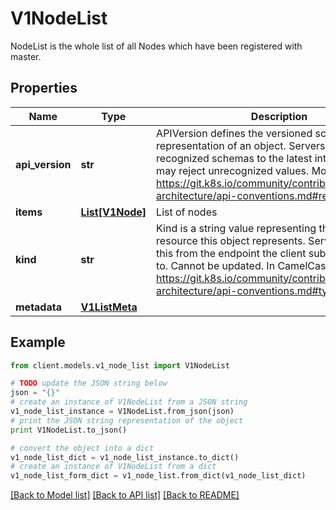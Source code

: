# V1NodeList

NodeList is the whole list of all Nodes which have been registered with master.

## Properties
Name | Type | Description | Notes
------------ | ------------- | ------------- | -------------
**api_version** | **str** | APIVersion defines the versioned schema of this representation of an object. Servers should convert recognized schemas to the latest internal value, and may reject unrecognized values. More info: https://git.k8s.io/community/contributors/devel/sig-architecture/api-conventions.md#resources | [optional] 
**items** | [**List[V1Node]**](V1Node.md) | List of nodes | 
**kind** | **str** | Kind is a string value representing the REST resource this object represents. Servers may infer this from the endpoint the client submits requests to. Cannot be updated. In CamelCase. More info: https://git.k8s.io/community/contributors/devel/sig-architecture/api-conventions.md#types-kinds | [optional] 
**metadata** | [**V1ListMeta**](V1ListMeta.md) |  | [optional] 

## Example

```python
from client.models.v1_node_list import V1NodeList

# TODO update the JSON string below
json = "{}"
# create an instance of V1NodeList from a JSON string
v1_node_list_instance = V1NodeList.from_json(json)
# print the JSON string representation of the object
print V1NodeList.to_json()

# convert the object into a dict
v1_node_list_dict = v1_node_list_instance.to_dict()
# create an instance of V1NodeList from a dict
v1_node_list_form_dict = v1_node_list.from_dict(v1_node_list_dict)
```
[[Back to Model list]](../README.md#documentation-for-models) [[Back to API list]](../README.md#documentation-for-api-endpoints) [[Back to README]](../README.md)


